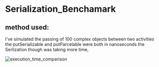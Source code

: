 # Serialization_Benchamark
## method used: 
I've simulated the passing of 100 complex objects between two activities 
the putSerializable and putParcelable were both in nanoseconds 
the Serlization though was taking more time, 

![execution_time_comparison](https://github.com/tamtom/Serialization_Benchamark/assets/7765381/5b812d73-fe2f-4ec6-ab0c-f80b983dc99f)
